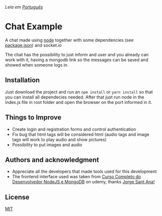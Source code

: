 *Leia em [Português](README-pt.md)*

# Chat Example

A chat made using [node](https://nodejs.org/) together with some dependencies (see [package.json](package.json)) and socket.io

The chat has the possibility to just inform and user and you already can work with it, having a mongodb link so the messages can be saved and showed when someone logs in.

## Installation

Just download the project and run an ```npm install``` or ```yarn install``` so that you can install all dependecies needed. After that just run node in the index.js file in root folder and open the browser on the port informed in it.

## Things to Improve
- Create login and registration forms and control 
authentication
- Fix bug that html tags will be considered html (audio tags and image tags will work to play audio and show pictures)
- Possibility to put images and audio

## Authors and acknowledgment
- Appreciate all the developers that made tools used for this development
- The frontend interface used was taken from [Curso Completo do Desenvolvedor NodeJS e MongoDB](https://www.udemy.com/course/curso-completo-do-desenvolvedor-nodejs/) on udemy, thanks [Jorge Sant Ana!](https://www.udemy.com/user/jorgetadeusantanasilva/)

## License
[MIT](https://choosealicense.com/licenses/mit/)